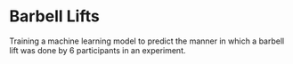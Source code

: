 # Barbell Lifts

Training a machine learning model to predict the manner in which a barbell lift was done by 6 participants in an experiment.
